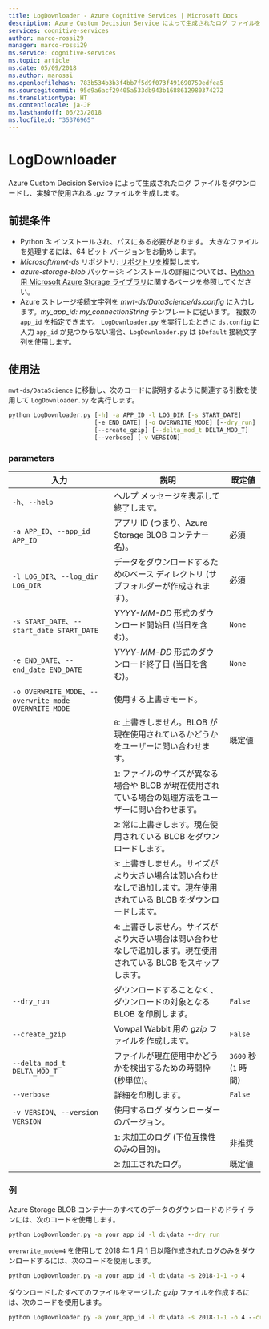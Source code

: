 ```yaml
---
title: LogDownloader - Azure Cognitive Services | Microsoft Docs
description: Azure Custom Decision Service によって生成されたログ ファイルをダウンロードします。
services: cognitive-services
author: marco-rossi29
manager: marco-rossi29
ms.service: cognitive-services
ms.topic: article
ms.date: 05/09/2018
ms.author: marossi
ms.openlocfilehash: 783b534b3b3f4bb7f5d9f073f491690759edfea5
ms.sourcegitcommit: 95d9a6acf29405a533db943b1688612980374272
ms.translationtype: HT
ms.contentlocale: ja-JP
ms.lasthandoff: 06/23/2018
ms.locfileid: "35376965"
---
```

# <a name="logdownloader"></a>LogDownloader

Azure Custom Decision Service によって生成されたログ ファイルをダウンロードし、実験で使用される *.gz* ファイルを生成します。

## <a name="prerequisites"></a>前提条件

- Python 3: インストールされ、パスにある必要があります。 大きなファイルを処理するには、64 ビット バージョンをお勧めします。
- *Microsoft/mwt-ds* リポジトリ: [リポジトリを複製](https://github.com/Microsoft/mwt-ds)します。
- *azure-storage-blob* パッケージ: インストールの詳細については、[Python 用 Microsoft Azure Storage ライブラリ](https://github.com/Azure/azure-storage-python#option-1-via-pypi)に関するページを参照してください。
- Azure ストレージ接続文字列を *mwt-ds/DataScience/ds.config* に入力します。*my_app_id: my_connectionString* テンプレートに従います。 複数の `app_id` を指定できます。 `LogDownloader.py` を実行したときに `ds.config` に入力 `app_id` が見つからない場合、`LogDownloader.py` は `$Default` 接続文字列を使用します。

## <a name="usage"></a>使用法

`mwt-ds/DataScience` に移動し、次のコードに説明するように関連する引数を使用して `LogDownloader.py` を実行します。

```cmd
python LogDownloader.py [-h] -a APP_ID -l LOG_DIR [-s START_DATE]
                        [-e END_DATE] [-o OVERWRITE_MODE] [--dry_run]
                        [--create_gzip] [--delta_mod_t DELTA_MOD_T]
                        [--verbose] [-v VERSION]
```

### <a name="parameters"></a>parameters

| 入力 | 説明 | 既定値 |
| --- | --- | --- |
| `-h`、`--help` | ヘルプ メッセージを表示して終了します。 | |
| `-a APP_ID`、`--app_id APP_ID` | アプリ ID (つまり、Azure Storage BLOB コンテナー名)。 | 必須 |
| `-l LOG_DIR`、`--log_dir LOG_DIR` | データをダウンロードするためのベース ディレクトリ (サブフォルダーが作成されます)。  | 必須 |
| `-s START_DATE`、`--start_date START_DATE` | *YYYY-MM-DD* 形式のダウンロード開始日 (当日を含む)。 | `None` |
| `-e END_DATE`、`--end_date END_DATE` | *YYYY-MM-DD* 形式のダウンロード終了日 (当日を含む)。 | `None` |
| `-o OVERWRITE_MODE`、`--overwrite_mode OVERWRITE_MODE` | 使用する上書きモード。 | |
| | `0`: 上書きしません。BLOB が現在使用されているかどうかをユーザーに問い合わせます。 | 既定値 | |
| | `1`: ファイルのサイズが異なる場合や BLOB が現在使用されている場合の処理方法をユーザーに問い合わせます。 | |
| | `2`: 常に上書きします。現在使用されている BLOB をダウンロードします。 | |
| | `3`: 上書きしません。サイズがより大きい場合は問い合わせなしで追加します。現在使用されている BLOB をダウンロードします。 | |
| | `4`: 上書きしません。サイズがより大きい場合は問い合わせなしで追加します。現在使用されている BLOB をスキップします。 | |
| `--dry_run` | ダウンロードすることなく、ダウンロードの対象となる BLOB を印刷します。 | `False` |
| `--create_gzip` | Vowpal Wabbit 用の *gzip* ファイルを作成します。 | `False` |
| `--delta_mod_t DELTA_MOD_T` | ファイルが現在使用中かどうかを検出するための時間枠 (秒単位)。 | `3600` 秒 (`1` 時間) |
| `--verbose` | 詳細を印刷します。 | `False` |
| `-v VERSION`、`--version VERSION` | 使用するログ ダウンローダーのバージョン。 | |
| | `1`: 未加工のログ (下位互換性のみの目的)。 | 非推奨 |
| | `2`: 加工されたログ。 | 既定値 |

### <a name="examples"></a>例

Azure Storage BLOB コンテナーのすべてのデータのダウンロードのドライ ランには、次のコードを使用します。
```cmd
python LogDownloader.py -a your_app_id -l d:\data --dry_run
```

`overwrite_mode=4` を使用して 2018 年 1 月 1 日以降作成されたログのみをダウンロードするには、次のコードを使用します。
```cmd
python LogDownloader.py -a your_app_id -l d:\data -s 2018-1-1 -o 4
```

ダウンロードしたすべてのファイルをマージした *gzip* ファイルを作成するには、次のコードを使用します。
```cmd
python LogDownloader.py -a your_app_id -l d:\data -s 2018-1-1 -o 4 --create_gzip
```